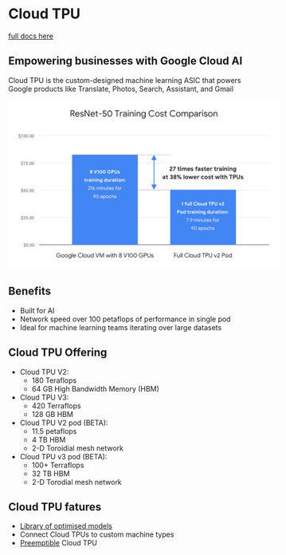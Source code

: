 # Cloud TPU
[full docs here](https://cloud.google.com/tpu/)

## Empowering businesses with Google Cloud AI

Cloud TPU is the custom-designed machine learning ASIC that powers Google products like Translate, Photos, Search, Assistant, and Gmail

<img src="../recources/machine-learning-performance_2x.png" style="background: white; padding: 20px">

## Benefits
* Built for AI
* Network speed over 100 petaflops of performance in single pod
* Ideal for machine learning teams iterating over large datasets


## Cloud TPU Offering
* Cloud TPU V2:
    * 180 Teraflops
    * 64 GB High Bandwidth Memory (HBM)
* Cloud TPU V3:
    * 420 Terraflops
    * 128 GB HBM
* Cloud TPU V2 pod (BETA):
    * 11.5 petaflops
    * 4 TB HBM
    * 2-D Toroidial mesh network
* Cloud TPU v3 pod (BETA):
    * 100+ Terraflops
    * 32 TB HBM
    * 2-D Torodial mesh network

## Cloud TPU fatures
* [Library of optimised models](https://github.com/tensorflow/tpu/tree/master/models/official)
* Connect Cloud TPUs to custom machine types
* [Preemptible](preemtible.md) Cloud TPU